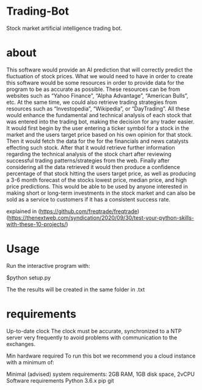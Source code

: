 # Trading-Bot
Stock market artificial intelligence trading bot.

# about
This software would provide an AI prediction that will correctly predict the fluctuation of stock prices. What we would need to have in order to create this software would be some resources in order to provide data for the program to be as accurate as possible. These resources can be from websites such as “Yahoo Finance”, “Alpha Advantage”, “American Bulls”, etc. At the same time, we could also retrieve trading strategies from resources such as “Investopedia”, “Wikipedia”, or “DayTrading”. All these would enhance the fundamental and technical analysis of each stock that was entered into the trading bot, making the decision for any trader easier. It would first begin by the user entering a ticker symbol for a stock in the market and the users target price based on his own opinion for that stock. Then it would fetch the data for the for the financials and news catalysts effecting such stock. After that it would retrieve further information regarding the technical analysis of the stock chart after reviewing successful trading patterns/strategies from the web. Finally after considering all the data retrieved it would then produce a confidence percentage of that stock hitting the users target price, as well as producing a 3-6 month forecast of the stocks lowest price, median price, and high price predictions. This would be able to be used by anyone interested in making short or long-term investments in the stock market and can also be sold as a service to customers if it has a consistent success rate.

explained in (https://github.com/freqtrade/freqtrade) (https://thenextweb.com/syndication/2020/09/30/test-your-python-skills-with-these-10-projects/)

# Usage 

Run the interactive program with:

$python setup.py

The the results will be created in the same folder in .txt

# requirements 

Up-to-date clock
The clock must be accurate, synchronized to a NTP server very frequently to avoid problems with communication to the exchanges.

Min hardware required
To run this bot we recommend you a cloud instance with a minimum of:

Minimal (advised) system requirements: 2GB RAM, 1GB disk space, 2vCPU
Software requirements
Python 3.6.x
pip
git
